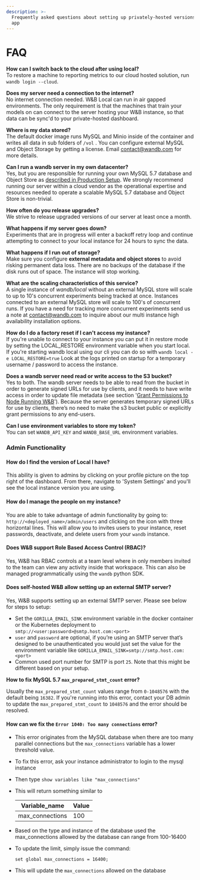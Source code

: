```yaml
---
description: >-
  Frequently asked questions about setting up privately-hosted versions of our
  app
---
```


# FAQ

**How can I switch back to the cloud after using local?**\
To restore a machine to reporting metrics to our cloud hosted solution, run `wandb login --cloud`.

**Does my server need a connection to the internet?**\
No internet connection needed. W\&B Local can run in air gapped environments. The only requirement is that the machines that train your models on can connect to the server hosting your W\&B instance, so that data can be sync'd to your private-hosted dashboard.

**Where is my data stored?**\
The default docker image runs MySQL and Minio inside of the container and writes all data in sub folders of `/vol` . You can configure external MySQL and Object Storage by getting a license. Email [contact@wandb.com](mailto:contact@wandb.com) for more details.

**Can I run a wandb server in my own datacenter?**\
Yes, but you are responsible for running your own MySQL 5.7 database and Object Store as [described in Production Setup](setup.md#on-premise-baremetal). We strongly recommend running our server within a cloud vendor as the operational expertise and resources needed to operate a scalable MySQL 5.7 database and Object Store is non-trivial.

**How often do you release upgrades?**\
We strive to release upgraded versions of our server at least once a month.

**What happens if my server goes down?**\
Experiments that are in progress will enter a backoff retry loop and continue attempting to connect to your local instance for 24 hours to sync the data.

**What happens if I run out of storage?**\
Make sure you configure **external metadata and object stores** to avoid risking permanent data loss. There are no backups of the database if the disk runs out of space. The instance will stop working.

**What are the scaling characteristics of this service?**\
A single instance of _wandb/local_ without an external MySQL store will scale to up to 10's concurrent experiments being tracked at once. Instances connected to an external MySQL store will scale to 100's of concurrent runs. If you have a need for tracking more concurrent experiments send us a note at [contact@wandb.com](mailto:contact@wandb.com) to inquire about our multi instance high availability installation options.

**How do I do a factory reset if I can't access my instance?**\
If you're unable to connect to your instance you can put it in restore mode by setting the LOCAL\_RESTORE environment variable when you start local. If you're starting wandb local using our cli you can do so with `wandb local -e LOCAL_RESTORE=true` Look at the logs printed on startup for a temporary username / password to access the instance.

**Does a wandb server need read or write access to the S3 bucket?**\
Yes to both. The wandb server needs to be able to read from the bucket in order to generate signed URLs for use by clients, and it needs to have write access in order to update file metadata (see section '[Grant Permissions to Node Running W\&B](https://docs.wandb.ai/guides/self-hosted/configuration#amazon-web-services)'). Because the server generates temporary signed URLs for use by clients, there’s no need to make the s3 bucket public or explicitly grant permissions to any end-users.

**Can I use environment variables to store my token?**\
You can set `WANDB_API_KEY` and `WANDB_BASE_URL` environment variables.

### Admin Functionality

#### How do I find the version of Local I have?

This ability is given to admins by clicking on your profile picture on the top right of the dashboard. From there, navigate to 'System Settings' and you'll see the local instance version you are using.

#### How do I manage the people on my instance?

You are able to take advantage of admin functionality by going to:  `http://<deployed_name>/admin/users` and clicking on the icon with three horizontal lines. This will allow you to invites users to your instance, reset passwords, deactivate, and delete users from your `wandb` instance.

#### Does W\&B support Role Based Access Control (RBAC)?

Yes, W\&B has RBAC controls at a team level where in only members invited to the team can view any activity inside that workspace. This can also be managed programmatically using the `wandb` python SDK.

#### Does self-hosted W\&B allow setting up an external SMTP server?

Yes, W\&B supports setting up an external SMTP server. Please see below for steps to setup:

* Set the `GORILLA_EMAIL_SINK` environment variable in the docker container or the Kubernetes deployment to `smtp://<user:password>@smtp.host.com:<port>`
* `user` and `password` are optional, if you’re using an SMTP server that’s designed to be unauthenticated you would just set the value for the environment variable like `GORILLA_EMAIL_SINK=smtp://smtp.host.com:<port>`
* Common used port number for SMTP is port `25`. Note that this might be different based on your setup.

**How to fix MySQL 5.7 `max_prepared_stmt_count` error?**

Usually the `max_prepared_stmt_count` values range from `0-1048576` with the default being `16382`. If you're running into this error, contact your DB admin to update the `max_prepared_stmt_count` to `1048576` and the error should be resolved.

#### How can we fix the `Error 1040: Too many connections` error?

* This error originates from the MySQL database when there are too many parallel connections but the `max_connections` variable has a lower threshold value.
* To fix this error, ask your instance administrator to login to the mysql instance
* Then type `show variables like "max_connections"`
*   This will return something similar to

    | Variable\_name   | Value |
    | ---------------- | ----- |
    | max\_connections | 100   |
* Based on the type and instance of the database used the max\_connections allowed by the database can range from 100-16400
*   To update the limit, simply issue the command:

    `set global max_connections = 16400;`
* This will update the `max_connections` allowed on the database



